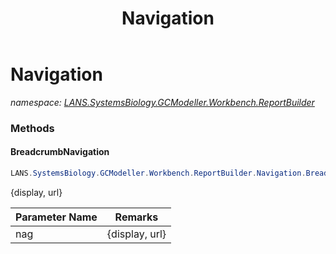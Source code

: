 ﻿---
title: Navigation
---

# Navigation
_namespace: [LANS.SystemsBiology.GCModeller.Workbench.ReportBuilder](N-LANS.SystemsBiology.GCModeller.Workbench.ReportBuilder.html)_



### Methods

#### BreadcrumbNavigation
```csharp
LANS.SystemsBiology.GCModeller.Workbench.ReportBuilder.Navigation.BreadcrumbNavigation(System.String,System.Collections.Generic.Dictionary{System.String,System.String})
```
{display, url}

|Parameter Name|Remarks|
|--------------|-------|
|nag|{display, url}|





